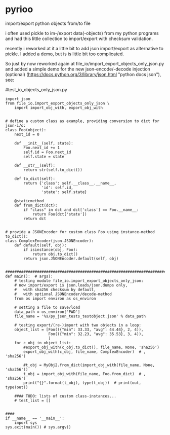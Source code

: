 # pyrioo
import/export python objects from/to file

i often used pickle to im-/export data(-objects) from my python programs and had this little collection to
import/export with checksum validation.

recently i reworked at it a little bit to add json import/export as alternative to pickle.
I added a demo, but is is little bit too complicated.

So just by now reworked again at file_io/import_export_objects_only_json.py and added a simple demo for the
new json-encode/-decode injection (optional) (https://docs.python.org/3/library/json.html "python docs json"),
see:

#test_io_objects_only_json.py

```
import json
from file_io.import_export_objects_only_json \
    import import_obj_with, export_obj_with


# define a custom class as example, providing conversion to dict for json-i/o:
class Foo(object):
    next_id = 0

    def __init__(self, state):
        Foo.next_id += 1
        self.id = Foo.next_id
        self.state = state

    def __str__(self):
        return str(self.to_dict())

    def to_dict(self):
        return {'class': self.__class__.__name__,
                'id': self.id,
                'state': self.state}

    @staticmethod
    def from_dict(dct):
        if "class" in dct and dct['class'] == Foo.__name__:
            return Foo(dct['state'])
        return dct


# provide a JSONEncoder for custom class Foo using instance-method to_dict():
class ComplexEncoder(json.JSONEncoder):
    def default(self, obj):
        if isinstance(obj, Foo):
            return obj.to_dict()
        return json.JSONEncoder.default(self, obj)


#######################################################################################################################
def main():  # args):
    # testing module file_io.import_export_objects_only_json:
    # now import/export is json.loads/json.dumps only,
    #   with sha256 checksum by default,
    #   with optional JSONEncoder/decode-method
    from os import environ as os_environ

    # setting a file to save/load
    data_path = os_environ['PWD']
    file_name = '%s/py_json_tests_testobject.json' % data_path

    # testing export/(re-)import with two objects in a loop:
    object_list = [Foo(({"min": 33.33, "avg": 44.44}, 2, 4)),
                   Foo(({"min": 32.23, "avg": 35.53}, 3, 4)),
                   ]
    for c_obj in object_list:
        #export_obj_with(c_obj.to_dict(), file_name, None, 'sha256')
        export_obj_with(c_obj, file_name, ComplexEncoder)  # , 'sha256')

        #t_obj = MyObj2.from_dict(import_obj_with(file_name, None, 'sha256'))
        t_obj = import_obj_with(file_name, Foo.from_dict)  # , 'sha256')
        print("{}".format(t_obj), type(t_obj))  # print(out, type(out))

    #### TODO: lists of custom class-instances...
    # test_list = []


####
if __name__ == '__main__':
    import sys
sys.exit(main()) # sys.argv))
```